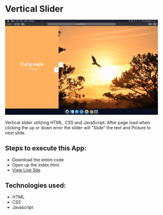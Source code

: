 # Vertical Slider
![title-pic](vertical-slider.png)

Vertical slider utilizing HTML, CSS and JavaScript. After page load when clicking the up or down error the slider will "Slide" the text and Picture to next slide.
 
## Steps to execute this App:
- Download the entire code 
- Open up the index.html.
- [View Live Site](https://anthonys1760.github.io/frontend-bootcamp/)

## Technologies used: 
- HTML
- CSS
- Javascript

